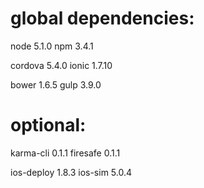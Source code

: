 # global dependencies:

node 5.1.0
npm 3.4.1

cordova 5.4.0
ionic 1.7.10

bower 1.6.5
gulp 3.9.0


# optional:

karma-cli 0.1.1
firesafe 0.1.1

ios-deploy 1.8.3
ios-sim 5.0.4
